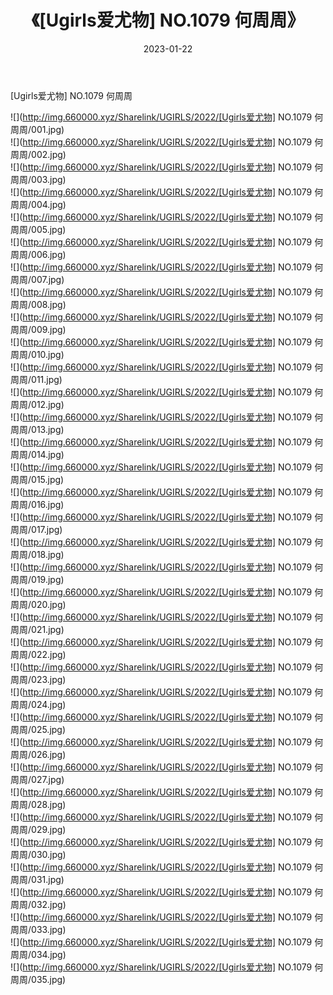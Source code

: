 ﻿---
layout: post
title:  《[Ugirls爱尤物] NO.1079 何周周》
date:   2023-01-22
img: http://img.660000.xyz/Sharelink/UGIRLS/2022/[Ugirls爱尤物] NO.1079 何周周/000.jpg
categories: [美女, 清纯, 唯美]
---

[Ugirls爱尤物] NO.1079 何周周

 ![](http://img.660000.xyz/Sharelink/UGIRLS/2022/[Ugirls爱尤物] NO.1079 何周周/001.jpg) <br>![](http://img.660000.xyz/Sharelink/UGIRLS/2022/[Ugirls爱尤物] NO.1079 何周周/002.jpg) <br>![](http://img.660000.xyz/Sharelink/UGIRLS/2022/[Ugirls爱尤物] NO.1079 何周周/003.jpg) <br>![](http://img.660000.xyz/Sharelink/UGIRLS/2022/[Ugirls爱尤物] NO.1079 何周周/004.jpg) <br>![](http://img.660000.xyz/Sharelink/UGIRLS/2022/[Ugirls爱尤物] NO.1079 何周周/005.jpg) <br>![](http://img.660000.xyz/Sharelink/UGIRLS/2022/[Ugirls爱尤物] NO.1079 何周周/006.jpg) <br>![](http://img.660000.xyz/Sharelink/UGIRLS/2022/[Ugirls爱尤物] NO.1079 何周周/007.jpg) <br>![](http://img.660000.xyz/Sharelink/UGIRLS/2022/[Ugirls爱尤物] NO.1079 何周周/008.jpg) <br>![](http://img.660000.xyz/Sharelink/UGIRLS/2022/[Ugirls爱尤物] NO.1079 何周周/009.jpg) <br>![](http://img.660000.xyz/Sharelink/UGIRLS/2022/[Ugirls爱尤物] NO.1079 何周周/010.jpg) <br>![](http://img.660000.xyz/Sharelink/UGIRLS/2022/[Ugirls爱尤物] NO.1079 何周周/011.jpg) <br>![](http://img.660000.xyz/Sharelink/UGIRLS/2022/[Ugirls爱尤物] NO.1079 何周周/012.jpg) <br>![](http://img.660000.xyz/Sharelink/UGIRLS/2022/[Ugirls爱尤物] NO.1079 何周周/013.jpg) <br>![](http://img.660000.xyz/Sharelink/UGIRLS/2022/[Ugirls爱尤物] NO.1079 何周周/014.jpg) <br>![](http://img.660000.xyz/Sharelink/UGIRLS/2022/[Ugirls爱尤物] NO.1079 何周周/015.jpg) <br>![](http://img.660000.xyz/Sharelink/UGIRLS/2022/[Ugirls爱尤物] NO.1079 何周周/016.jpg) <br>![](http://img.660000.xyz/Sharelink/UGIRLS/2022/[Ugirls爱尤物] NO.1079 何周周/017.jpg) <br>![](http://img.660000.xyz/Sharelink/UGIRLS/2022/[Ugirls爱尤物] NO.1079 何周周/018.jpg) <br>![](http://img.660000.xyz/Sharelink/UGIRLS/2022/[Ugirls爱尤物] NO.1079 何周周/019.jpg) <br>![](http://img.660000.xyz/Sharelink/UGIRLS/2022/[Ugirls爱尤物] NO.1079 何周周/020.jpg) <br>![](http://img.660000.xyz/Sharelink/UGIRLS/2022/[Ugirls爱尤物] NO.1079 何周周/021.jpg) <br>![](http://img.660000.xyz/Sharelink/UGIRLS/2022/[Ugirls爱尤物] NO.1079 何周周/022.jpg) <br>![](http://img.660000.xyz/Sharelink/UGIRLS/2022/[Ugirls爱尤物] NO.1079 何周周/023.jpg) <br>![](http://img.660000.xyz/Sharelink/UGIRLS/2022/[Ugirls爱尤物] NO.1079 何周周/024.jpg) <br>![](http://img.660000.xyz/Sharelink/UGIRLS/2022/[Ugirls爱尤物] NO.1079 何周周/025.jpg) <br>![](http://img.660000.xyz/Sharelink/UGIRLS/2022/[Ugirls爱尤物] NO.1079 何周周/026.jpg) <br>![](http://img.660000.xyz/Sharelink/UGIRLS/2022/[Ugirls爱尤物] NO.1079 何周周/027.jpg) <br>![](http://img.660000.xyz/Sharelink/UGIRLS/2022/[Ugirls爱尤物] NO.1079 何周周/028.jpg) <br>![](http://img.660000.xyz/Sharelink/UGIRLS/2022/[Ugirls爱尤物] NO.1079 何周周/029.jpg) <br>![](http://img.660000.xyz/Sharelink/UGIRLS/2022/[Ugirls爱尤物] NO.1079 何周周/030.jpg) <br>![](http://img.660000.xyz/Sharelink/UGIRLS/2022/[Ugirls爱尤物] NO.1079 何周周/031.jpg) <br>![](http://img.660000.xyz/Sharelink/UGIRLS/2022/[Ugirls爱尤物] NO.1079 何周周/032.jpg) <br>![](http://img.660000.xyz/Sharelink/UGIRLS/2022/[Ugirls爱尤物] NO.1079 何周周/033.jpg) <br>![](http://img.660000.xyz/Sharelink/UGIRLS/2022/[Ugirls爱尤物] NO.1079 何周周/034.jpg) <br>![](http://img.660000.xyz/Sharelink/UGIRLS/2022/[Ugirls爱尤物] NO.1079 何周周/035.jpg) <br>